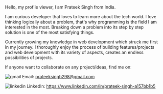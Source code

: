 Hello, my profile viewer, I am Prateek Singh from India.

I am curious developer that loves to learn more about the tech world.
I love thinking logically about a problem, that's why programming is the field I am interested in the most.
Breaking down a problem into its step by step solution is one of the most satisfying things.

Currently growing my knowledge in web development which struck me first in my journey. I thoroughly enjoy the process of building features/projects and web development with its variety of aspects, creates an endless possibilities of projects.

If anyone want to collaborate on any project/ideas, find me on:

![gmail](https://img.shields.io/badge/?style=for-the-badge&logo=Gmail&logoColor=white)
Email: prateeksingh298@gmail.com

![linkedin](https://img.shields.io/badge/?style=for-the-badge&logo=LinkedIn&logoColor=blue)
LinkedIn: https://www.linkedin.com/in/prateek-singh-a157bb1b5
